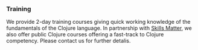 ### Training

We provide 2-day training courses giving quick working knowledge of the fundamentals of the Clojure language. In partnership with [Skills Matter](http://skillsmatter.com), we also offer public Clojure courses offering a fast-track to Clojure competency. Please contact us for further detalis.
